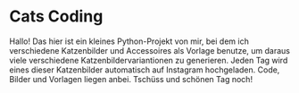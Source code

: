 # Cats Coding

Hallo! Das hier ist ein kleines Python-Projekt von mir, bei dem ich verschiedene Katzenbilder und Accessoires als Vorlage benutze, um daraus viele verschiedene Katzenbildervariantionen zu generieren.
Jeden Tag wird eines dieser Katzenbilder automatisch auf Instagram hochgeladen.
Code, Bilder und Vorlagen liegen anbei.
Tschüss und schönen Tag noch!
